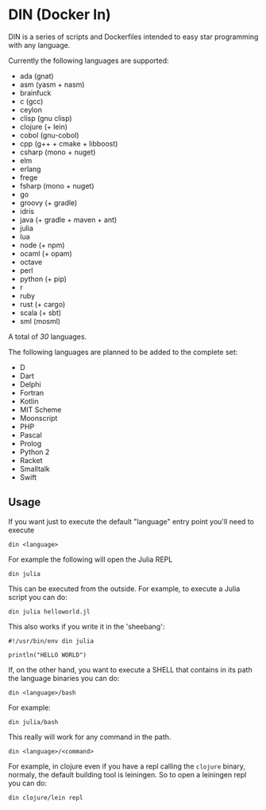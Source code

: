# DIN (Docker In)

DIN is a series of scripts and Dockerfiles intended to easy star programming with any language.

Currently the following languages are supported:

- ada (gnat)
- asm (yasm + nasm)
- brainfuck
- c (gcc)
- ceylon
- clisp (gnu clisp)
- clojure (+ lein)
- cobol (gnu-cobol)
- cpp (g++ + cmake + libboost)
- csharp (mono + nuget)
- elm
- erlang
- frege
- fsharp (mono + nuget)
- go
- groovy (+ gradle)
- idris
- java (+ gradle + maven + ant)
- julia
- lua
- node (+ npm)
- ocaml (+ opam)
- octave
- perl
- python (+ pip)
- r
- ruby
- rust (+ cargo)
- scala (+ sbt)
- sml (mosml)

A total of *30* languages.

The following languages are planned to be added to the complete set:

- D
- Dart
- Delphi
- Fortran
- Kotlin
- MIT Scheme
- Moonscript
- PHP
- Pascal
- Prolog
- Python 2
- Racket
- Smalltalk
- Swift

## Usage

If you want just to execute the default "language" entry point you'll need to execute

```
din <language>
```

For example the following will open the Julia REPL
```
din julia
```

This can be executed from the outside. For example, to execute a Julia script you can do:

```
din julia helloworld.jl
```

This also works if you write it in the 'sheebang':

```
#!/usr/bin/env din julia

println("HELLO WORLD")
```

If, on the other hand, you want to execute a SHELL that contains in its path the language binaries you can do:

```
din <language>/bash
```

For example:

```
din julia/bash
```

This really will work for any command in the path.

```
din <language>/<command>
```

For example, in clojure even if you have a repl calling the `clojure` binary, normaly, the default building tool is leiningen. So to open a leiningen repl you can do:


```
din clojure/lein repl
```
